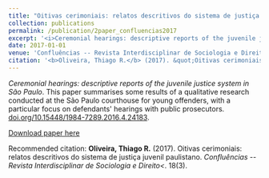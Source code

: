 ```yaml
---
title: "Oitivas cerimoniais: relatos descritivos do sistema de justiça juvenil paulistano"
collection: publications
permalink: /publication/2paper_confluencias2017
excerpt: '<i>Ceremonial hearings: descriptive reports of the juvenile justice system in São Paulo</i>. This paper summarises some results of a qualitative research conducted at the São Paulo courthouse for young offenders, with a particular focus on defendants' hearings with public prosecutors. [doi.org/10.15448/1984-7289.2016.4.24183](http://www.periodicos.uff.br/confluencias/article/view/34522).'
date: 2017-01-01
venue: 'Confluências -- Revista Interdisciplinar de Sociologia e Direito'
citation: '<b>Oliveira, Thiago R.</b> (2017). &quot;Oitivas cerimoniais: relatos descritivos do sistema de justiça juvenil paulistano.&quot; <i>Confluências -- Revista Interdisciplinar de Sociologia e Direito</i>. 18(3).'
---
```

*Ceremonial hearings: descriptive reports of the juvenile justice system in São Paulo*. This paper summarises some results of a qualitative research conducted at the São Paulo courthouse for young offenders, with a particular focus on defendants' hearings with public prosecutors. [doi.org/10.15448/1984-7289.2016.4.24183](http://www.periodicos.uff.br/confluencias/article/view/34522).

[Download paper here](http://academicpages.github.io/files/paper2.pdf)

Recommended citation: **Oliveira, Thiago R.** (2017). Oitivas cerimoniais: relatos descritivos do sistema de justiça juvenil paulistano. *Confluências -- Revista Interdisciplinar de Sociologia e Direito<*. 18(3).
